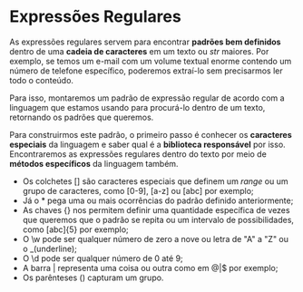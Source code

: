 # Expressões Regulares

As expressões regulares servem para encontrar **padrões bem definidos** dentro de uma **cadeia de caracteres** em um texto ou *str* maiores. Por exemplo, se temos um e-mail com um volume textual enorme contendo um número de telefone específico, poderemos extraí-lo sem precisarmos ler todo o conteúdo.

Para isso, montaremos um padrão de expressão regular de acordo com a linguagem que estamos usando para procurá-lo dentro de um texto, retornando os padrões que queremos.

Para construirmos este padrão, o primeiro passo é conhecer os **caracteres especiais** da linguagem e saber qual é a **biblioteca responsável** por isso. Encontraremos as expressões regulares dentro do texto por meio de **métodos específicos** da linguagem também.

- Os colchetes [] são caracteres especiais que definem um *range* ou um grupo de caracteres, como [0-9], [a-z] ou [abc] por exemplo;
- Já o * pega uma ou mais ocorrências do padrão definido anteriormente;
- As chaves {} nos permitem definir uma quantidade específica de vezes que queremos que o padrão se repita ou um intervalo de possibilidades, como [abc]{5} por exemplo;
- O \w pode ser qualquer número de zero a nove ou letra de "A" a "Z" ou o _(underline);
- O \d pode ser qualquer número de 0 até 9;
- A barra | representa uma coisa ou outra como em @|$ por exemplo;
- Os parênteses () capturam um grupo.

